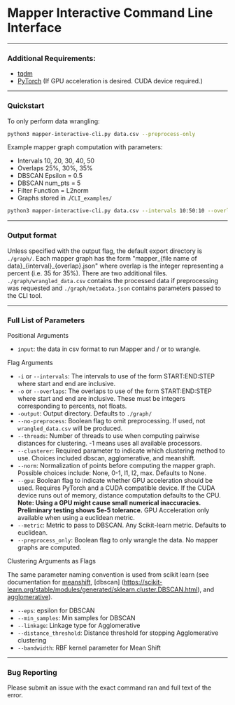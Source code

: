 # Mapper Interactive Command Line Interface

---

### Additional Requirements:

* [tqdm](https://github.com/tqdm/tqdm)
* [PyTorch](https://pytorch.org/) (If GPU acceleration is desired. CUDA device required.)

---

### Quickstart

To only perform data wrangling:

```bash
python3 mapper-interactive-cli.py data.csv --preprocess-only
```

Example mapper graph computation with parameters:

* Intervals 10, 20, 30, 40, 50
* Overlaps 25%, 30%, 35%
* DBSCAN Epsilon = 0.5
* DBSCAN num_pts = 5
* Filter Function = L2norm
* Graphs stored in ./`CLI_examples/`

```bash
python3 mapper-interactive-cli.py data.csv --intervals 10:50:10 --overlaps 25:35:5 --clusterer dbscan --eps 0.5 --num_pts 5 --filter l2norm --output ./CLI_examples
```

---

### Output format

Unless specified with the output flag, the default export directory is `./graph/`. Each mapper graph has the form "mapper\_{file name of data}\_{interval}\_{overlap}.json" where overlap is the integer representing a percent (i.e. 35 for 35%). There are two additional files. `./graph/wrangled_data.csv` contains the processed data if preprocessing was requested and `./graph/metadata.json` contains parameters passed to the CLI tool.

---

### Full List of Parameters

Positional Arguments

* `input`: the data in csv format to run Mapper and / or to wrangle.

Flag Arguments

* `-i` or `--intervals`: The intervals to use of the form START:END:STEP where start and end are inclusive.
* `-o` or `--overlaps`: The overlaps to use of the form START:END:STEP where start and end are inclusive. These must be integers corresponding to percents, not floats.
* `-output`: Output directory. Defaults to `./graph/`
* `--no-preprocess`: Boolean flag to omit preprocessing. If used, not `wrangled_data.csv` will be produced.
* `--threads`: Number of threads to use when computing pairwise distances for clustering. -1 means uses all available processors.
* `--clusterer`: Required parameter to indicate which clustering method to use. Choices included dbscan, agglomerative, and meanshift.
* `--norm`: Normalization of points before computing the mapper graph. Possible choices include: None, 0-1, l1, l2, max. Defaults to None.
* `--gpu`: Boolean flag to indicate whether GPU acceleration should be used. Requires PyTorch and a CUDA compatible device. If the CUDA device runs out of memory, distance computation defaults to the CPU. **Note: Using a GPU might cause small numerical inaccuracies. Preliminary testing shows 5e-5 tolerance.** GPU Acceleration only available when using a euclidean metric.
* `--metric`: Metric to pass to DBSCAN. Any Scikit-learn metric. Defaults to euclidean.
* `--preprocess_only`: Boolean flag to only wrangle the data. No mapper graphs are computed.


Clustering Arguments as Flags


The same parameter naming convention is used from scikit learn (see documentation for [meanshift](https://scikit-learn.org/stable/modules/generated/sklearn.cluster.MeanShift.html), [dbscan] (https://scikit-learn.org/stable/modules/generated/sklearn.cluster.DBSCAN.html), and [agglomerative](https://scikit-learn.org/stable/modules/generated/sklearn.cluster.AgglomerativeClustering.html)).

* `--eps`: epsilon for DBSCAN
* `--min_samples`: Min samples for DBSCAN
* `--linkage`: Linkage type for Agglomerative
* `--distance_threshold`: Distance threshold for stopping Agglomerative clustering
* `--bandwidth`: RBF kernel parameter for Mean Shift


----

### Bug Reporting

Please submit an issue with the exact command ran and full text of the error.
